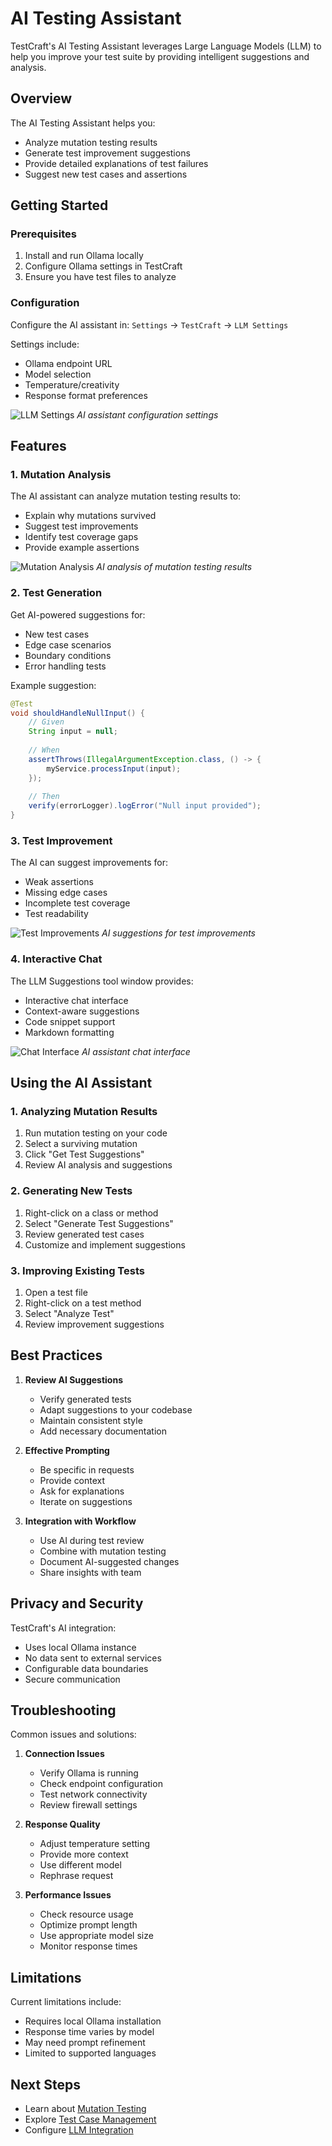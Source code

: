 # AI Testing Assistant

TestCraft's AI Testing Assistant leverages Large Language Models (LLM) to help you improve your test suite by providing intelligent suggestions and analysis.

## Overview

The AI Testing Assistant helps you:
- Analyze mutation testing results
- Generate test improvement suggestions
- Provide detailed explanations of test failures
- Suggest new test cases and assertions

## Getting Started

### Prerequisites

1. Install and run Ollama locally
2. Configure Ollama settings in TestCraft
3. Ensure you have test files to analyze

### Configuration

Configure the AI assistant in:
`Settings` → `TestCraft` → `LLM Settings`

Settings include:
- Ollama endpoint URL
- Model selection
- Temperature/creativity
- Response format preferences

![LLM Settings](../images/ai-assistant/llm-settings.png)
*AI assistant configuration settings*

## Features

### 1. Mutation Analysis

The AI assistant can analyze mutation testing results to:
- Explain why mutations survived
- Suggest test improvements
- Identify test coverage gaps
- Provide example assertions

![Mutation Analysis](../images/ai-assistant/mutation-analysis.png)
*AI analysis of mutation testing results*

### 2. Test Generation

Get AI-powered suggestions for:
- New test cases
- Edge case scenarios
- Boundary conditions
- Error handling tests

Example suggestion:
```java
@Test
void shouldHandleNullInput() {
    // Given
    String input = null;
    
    // When
    assertThrows(IllegalArgumentException.class, () -> {
        myService.processInput(input);
    });
    
    // Then
    verify(errorLogger).logError("Null input provided");
}
```

### 3. Test Improvement

The AI can suggest improvements for:
- Weak assertions
- Missing edge cases
- Incomplete test coverage
- Test readability

![Test Improvements](../images/ai-assistant/test-improvements.png)
*AI suggestions for test improvements*

### 4. Interactive Chat

The LLM Suggestions tool window provides:
- Interactive chat interface
- Context-aware suggestions
- Code snippet support
- Markdown formatting

![Chat Interface](../images/ai-assistant/chat-interface.png)
*AI assistant chat interface*

## Using the AI Assistant

### 1. Analyzing Mutation Results

1. Run mutation testing on your code
2. Select a surviving mutation
3. Click "Get Test Suggestions"
4. Review AI analysis and suggestions

### 2. Generating New Tests

1. Right-click on a class or method
2. Select "Generate Test Suggestions"
3. Review generated test cases
4. Customize and implement suggestions

### 3. Improving Existing Tests

1. Open a test file
2. Right-click on a test method
3. Select "Analyze Test"
4. Review improvement suggestions

## Best Practices

1. **Review AI Suggestions**
   - Verify generated tests
   - Adapt suggestions to your codebase
   - Maintain consistent style
   - Add necessary documentation

2. **Effective Prompting**
   - Be specific in requests
   - Provide context
   - Ask for explanations
   - Iterate on suggestions

3. **Integration with Workflow**
   - Use AI during test review
   - Combine with mutation testing
   - Document AI-suggested changes
   - Share insights with team

## Privacy and Security

TestCraft's AI integration:
- Uses local Ollama instance
- No data sent to external services
- Configurable data boundaries
- Secure communication

## Troubleshooting

Common issues and solutions:

1. **Connection Issues**
   - Verify Ollama is running
   - Check endpoint configuration
   - Test network connectivity
   - Review firewall settings

2. **Response Quality**
   - Adjust temperature setting
   - Provide more context
   - Use different model
   - Rephrase request

3. **Performance Issues**
   - Check resource usage
   - Optimize prompt length
   - Use appropriate model size
   - Monitor response times

## Limitations

Current limitations include:
- Requires local Ollama installation
- Response time varies by model
- May need prompt refinement
- Limited to supported languages

## Next Steps

- Learn about [Mutation Testing](mutation-testing.md)
- Explore [Test Case Management](test-case-management.md)
- Configure [LLM Integration](../advanced/llm-integration.md) 